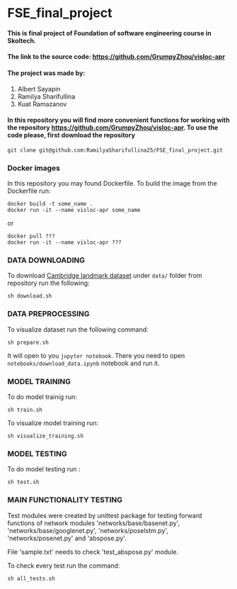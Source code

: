 # FSE_final_project

#### This is final project of Foundation of software engineering course in Skoltech.
#### The link to the source code: https://github.com/GrumpyZhou/visloc-apr
#### The project was made by: 
1) Albert Sayapin
2) Ramilya Sharifullina
3) Kuat Ramazanov

#### In this repository you will find more convenient functions for working with the repository https://github.com/GrumpyZhou/visloc-apr. To use the code please, first download the repository 
````
git clone git@github.com:RamilyaSharifullina25/FSE_final_project.git

````

### Docker images
In this repository you may found Dockerfile. To build the image from the Dockerfile run:
````
docker build -t some_name .
docker run -it --name visloc-apr some_name

````
or

````
docker pull ???
docker run -it --name visloc-apr ???

````


### DATA DOWNLOADING
To download [Cambridge landmark dataset](https://www.repository.cam.ac.uk/handle/1810/251342#dataset) under ````data/```` folder from repository run the following:
````
sh download.sh
````

### DATA PREPROCESSING
To visualize dataset run the following command:
````
sh prepare.sh

````
It will open to you ````jupyter notebook````. There you need to open ````notebooks/download_data.ipynb```` notebook and run it.

### MODEL TRAINING
To do model trainig run:

````
sh train.sh

````
To visualize model training run:

````
sh visualize_training.sh

````

### MODEL TESTING
To do model testing run :

````
sh test.sh

````

### MAIN FUNCTIONALITY TESTING

Test modules were created by unittest package for testing forward functions of network modules 'networks/base/basenet.py',
'networks/base/googlenet.py', 'networks/poselstm.py', 'networks/posenet.py' and 'abspose.py'.

File 'sample.txt' needs to check 'test_abspose.py' module.

To check every test run the command:

````
sh all_tests.sh

````